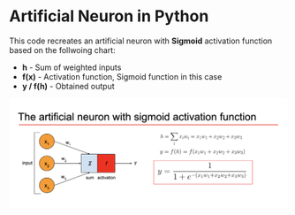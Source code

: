 # Artificial Neuron in Python

This code recreates an artificial neuron with **Sigmoid** activation function based on the follwoing chart:

* **h** - Sum of weighted inputs
* **f(x)** - Activation function, Sigmoid function in this case
* **y / f(h)** - Obtained output

![alt text](https://github.com/paabes/AudioSignal-Deep-Learning/blob/main/1%20-%20implementing%20artificial%20neuron%20from%20scratch/figures/neuron_with_sigmoid.png "Neuron")
 
